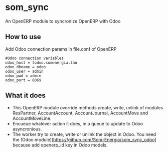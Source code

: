 # som_sync

An OpenERP module to syncronize OpenERP with Odoo

## How to use

Add Odoo connection params in file.conf of OpenERP

```
#Odoo connection variables
odoo_host = todoo.somenergia.lan
odoo_dbname = odoo
odoo_user = admin
odoo_pwd = admin
odoo_port = 8069
```

## What it does

*  This OpenERP module override methods create, write, unlink of modules ResPartner, AccountAccount, AccountJournal, AccountMove and AccountMoveLine.
*  Encueue whatever action it does, in a queue to update to Odoo asyncronious.
*  The worker try to create, write or unlink the object in Odoo. You need the (Odoo module)[https://github.com/Som-Energia/som_sync_odoo] because add openerp_id key in Odoo models.

